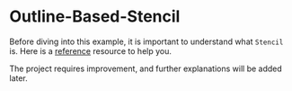 # Outline-Based-Stencil

Before diving into this example, it is important to understand what `Stencil` is. Here is a [reference](https://learnopengl.com/Advanced-OpenGL/Stencil-testing) resource to help you.

The project requires improvement, and further explanations will be added later.